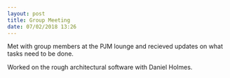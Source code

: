 ```yaml
---
layout: post
title: Group Meeting 
date: 07/02/2018 13:26
---
```


Met with group members at the PJM lounge and recieved updates on what tasks need to be done. 

Worked on the rough architectural software with Daniel Holmes. 
